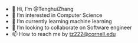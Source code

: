 - 👋 Hi, I’m @TenghuiZhang
- 👀 I’m interested in Computer Science
- 🌱 I’m currently learning machine learning
- 💞️ I’m looking to collaborate on Software engineer
- 📫 How to reach me by tz222@cornell.edu

<!---
TenghuiZhang/TenghuiZhang is a ✨ special ✨ repository because its `README.md` (this file) appears on your GitHub profile.
You can click the Preview link to take a look at your changes.
--->
